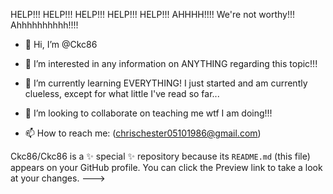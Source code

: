 HELP!!!  HELP!!!  HELP!!!  HELP!!!  HELP!!!
 AHHHH!!!! We're not worthy!!! Ahhhhhhhhhh!!!!

- 👋 Hi, I’m @Ckc86
- 👀 I’m interested in any information on ANYTHING regarding this topic!!!

- 🌱 I’m currently learning EVERYTHING! I just started and am currently clueless, except for what little I've read so far...

- 💞️ I’m looking to collaborate on teaching me wtf I am doing!!!

- 📫 How to reach me: (chrischester05101986@gmail.com)


Ckc86/Ckc86 is a ✨ special ✨ repository because its `README.md` (this file) appears on your GitHub profile.
You can click the Preview link to take a look at your changes.
--->
